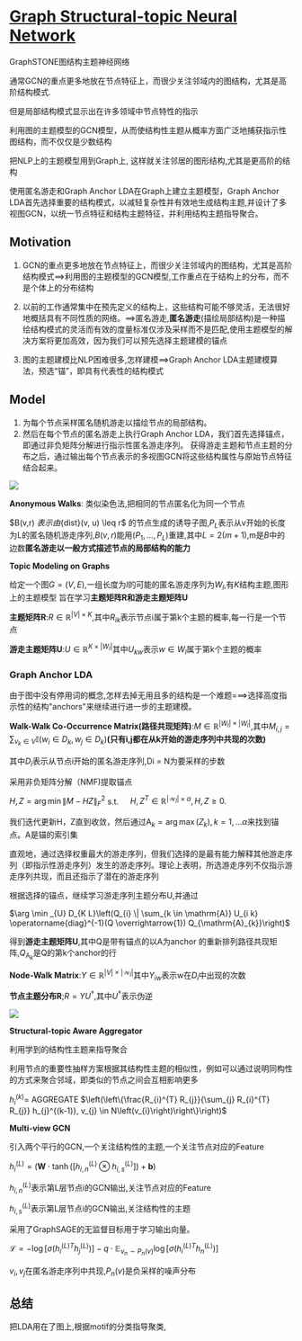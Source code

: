 # [Graph Structural-topic Neural Network](https://arxiv.org/pdf/2006.14278.pdf)

GraphSTONE图结构主题神经网络

通常GCN的重点更多地放在节点特征上，而很少关注邻域内的图结构，尤其是高阶结构模式.

但是局部结构模式显示出在许多领域中节点特性的指示

利用图的主题模型的GCN模型，从而使结构性主题从概率方面广泛地捕获指示性图结构，而不仅仅是少数结构

把NLP上的主题模型用到Graph上, 这样就关注邻居的图形结构,尤其是更高阶的结构

使用匿名游走和Graph Anchor LDA在Graph上建立主题模型，Graph Anchor LDA首先选择重要的结构模式，以减轻复杂性并有效地生成结构主题,并设计了多视图GCN，以统一节点特征和结构主题特征，并利用结构主题指导聚合。

## Motivation

1. GCN的重点更多地放在节点特征上，而很少关注邻域内的图结构，尤其是高阶结构模式==>利用图的主题模型的GCN模型,工作重点在于结构上的分布，而不是个体上的分布结构

2. 以前的工作通常集中在预先定义的结构上，这些结构可能不够灵活，无法很好地概括具有不同性质的网络。==>匿名游走,**匿名游走**(描绘局部结构)是一种描绘结构模式的灵活而有效的度量标准仅涉及采样而不是匹配,使用主题模型的解决方案将更加高效，因为我们可以预先选择主题建模的锚点

3. 图的主题建模比NLP困难很多,怎样建模==>Graph Anchor LDA主题建模算法，预选“锚”，即具有代表性的结构模式

## Model

1. 为每个节点采样匿名随机游走以描绘节点的局部结构。
2. 然后在每个节点的匿名游走上执行Graph Anchor LDA，我们首先选择锚点，即通过非负矩阵分解进行指示性匿名游走序列。 获得游走主题和节点主题的分布之后，通过输出每个节点表示的多视图GCN将这些结构属性与原始节点特征结合起来。

![](F:\GitHub\Notes_About_CL\img\c_14001.png)

**Anonymous Walks**: 类似染色法,把相同的节点匿名化为同一个节点

$B(v,r) $表示由${dist}(v, u) \leq r$ 的节点生成的诱导子图,$P_L$表示从v开始的长度为L的匿名随机游走序列,$B(v,r)$能用$(P_1,...,P_L)$重建,其中$L=2(m + 1)$,m是$B$中的边数**匿名游走以一般方式描述节点的局部结构的能力**

**Topic Modeling on Graphs**

给定一个图$G=(V,E)$,一组长度为$l$的可能的匿名游走序列为$W_l$,有$K$结构主题,图形上的主题模型
旨在学习**主题矩阵R和游走主题矩阵U**

**主题矩阵R**:$R \in \mathbb{R}^{|V| \times K}$,其中$R_{ik}$表示节点i属于第k个主题的概率,每一行是一个节点

**游走主题矩阵U**:$U \in \mathbb{R}^{K \times |W_l|}$其中$U_{kw}$表示$w \in W_l$属于第k个主题的概率                                                                                                                     

### Graph Anchor LDA

由于图中没有停用词的概念,怎样去掉无用且多的结构是一个难题===>选择高度指示性的结构"anchors"来继续进行进一步的主题建模。

**Walk-Walk Co-Occurrence Matrix(路径共现矩阵)**:$M \in \mathbb{R}^{|W_l| \times |W_l|}$,其中$M_{i, j}=\sum_{v_{k} \in V} \mathbb{I}\left(w_{i} \in D_{k}, w_{j} \in D_{k}\right)$**(只有i,j都在从k开始的游走序列中共现的次数)**

其中$D_i$表示从节点i开始的匿名游走序列,Di = N为要采样的步数

采用非负矩阵分解（NMF)提取锚点

$H, Z=\arg \min \|M-H Z\|_{F}^{2}$
s.t. $\quad H, Z^{T} \in \mathbb{R}^{\left|\mathcal{W}_{l}\right| \times \alpha}, H, Z \geq 0 .$

我们迭代更新H，Z直到收敛，然后通过$\mathrm{A}_{k}=\arg \max \left(Z_{k}\right), k=1, \ldots \alpha$来找到锚点。A是锚的索引集

直观地，通过选择权重最大的游走序列，但我们选择的是最有能力解释其他游走序列（即指示性游走序列）发生的游走序列。理论上表明，所选游走序列不仅指示游走序列共现，而且还指示了潜在的游走序列

根据选择的锚点，继续学习游走序列主题分布U,并通过

$\arg \min _{U} D_{K L}\left(Q_{i} \| \sum_{k \in \mathrm{A}} U_{i k} \operatorname{diag}^{-1}(Q \overrightarrow{1}) Q_{\mathrm{A}_{k}}\right)$

得到**游走主题矩阵U**,其中Q是带有锚点的以A为anchor 的重新排列路径共现矩阵,$Q_{\mathrm{A}_{k}}$是Q的第k个anchor的行

**Node-Walk Matrix**:$Y \in \mathbb{R}^{|V| \times\left|\mathcal{W}_{l}\right|}$其中$Y_{iw}$表示w在$D_i$中出现的次数

**节点主题分布R**;$R=Y U^{\dagger}$,其中$U^{\dagger}$表示伪逆

![](F:\GitHub\Notes_About_CL\img\c_14003.png)

**Structural-topic Aware Aggregator**

利用学到的结构性主题来指导聚合

利用节点的重要性抽样方案根据其结构性主题的相似性，例如可以通过说明同构性的方式来聚合邻域，即类似的节点之间会互相影响更多

$h_{i}^{(k)}=$ AGGREGATE $\left(\left\{\frac{R_{i}^{T} R_{j}}{\sum_{j} R_{i}^{T} R_{j}} h_{j}^{(k-1)}, v_{j} \in N\left(v_{i}\right)\right\}\right)$

**Multi-view GCN**

引入两个平行的GCN,一个关注结构性的主题,一个关注节点对应的Feature

$h_{i}^{(L)}=\left(\mathbf{W} \cdot \tanh \left(\left[h_{i, n}^{(L)} \otimes h_{i, s}^{(L)}\right]\right)+\mathbf{b}\right)$

$h_{i,n} ^ {(L)}$表示第L层节点i的GCN输出,关注节点对应的Feature

$h_{i,s} ^ {(L)}$表示第L层节点i的GCN输出,关注结构性的主题

采用了GraphSAGE的无监督目标用于学习输出向量。

$\mathcal{L}=-\log \left[\sigma\left(h_{i}^{(L) T} h_{j}^{(L)}\right)\right]-q \cdot \mathbb{E}_{v_{n} \sim P_{n}(v)} \log \left[\sigma\left(h_{i}^{(L) T} h_{n}^{(L)}\right)\right]$

$v_i,v_j$在匿名游走序列中共现,$P_n(v)$是负采样的噪声分布

## 总结

把LDA用在了图上,根据motif的分类指导聚类,


